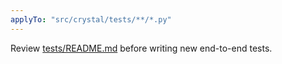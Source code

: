 ```yaml
---
applyTo: "src/crystal/tests/**/*.py"
---
```

Review [tests/README.md](../../src/crystal/tests/README.md) before writing new end-to-end tests.
